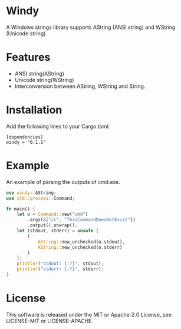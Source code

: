 # Windy

A Windows strings library supports AString (ANSI string) and WString (Unicode string).

# Features

- ANSI string(AString)
- Unicode string(WString)
- Interconversion between AString, WString and String.

# Installation

Add the following lines to your Cargo.toml:

```
[dependencies]
windy = "0.1.1"
```

# Example

An example of parsing the outputs of cmd.exe.

```rust
use windy::AString;
use std::process::Command;

fn main() {
    let o = Command::new("cmd")
        .args(&["/c", "ThisCommandDoesNotExist"])
        .output().unwrap();
    let (stdout, stderr) = unsafe {
        (
            AString::new_unchecked(o.stdout),
            AString::new_unchecked(o.stderr)
        )
    };
    println!("stdout: {:?}", stdout);
    println!("stderr: {:?}", stderr);
}
```

# License

This software is released under the MIT or Apache-2.0 License, see LICENSE-MIT or LICENSE-APACHE.
